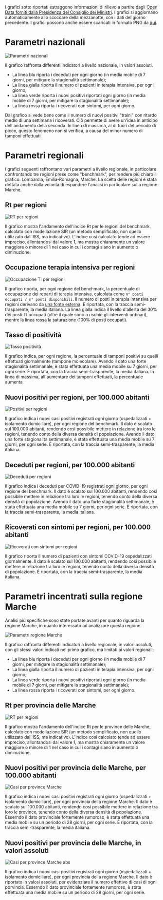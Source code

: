 I grafici sotto riportati estraggono informazioni di rilievo a partire dagli [Open Data forniti dalla Presidenza del Consiglio dei Ministri](https://github.com/pcm-dpc/COVID-19). I grafici si aggiornano automaticamente allo scoccare della mezzanotte, con i dati del giorno precedente. I grafici possono anche essere scaricati in formato PNG da [qui](https://github.com/maldins46/CovidAnalysis/releases/latest).

# Parametri nazionali

![Parametri nazionali](./docs/parametri_italia.png)

Il grafico raffronta differenti indicatori a livello nazionale, in valori assoluti. 
- La linea blu riporta i deceduti per ogni giorno (in media mobile di 7 giorni, per mitigare la stagionalità settimanale); 
- La linea gialla riporta il numero di pazienti in terapia intensiva, per ogni giorno; 
- La linea verde riporta i nuovi positivi riportati ogni giorno (in media mobile di 7 giorni, per mitigare la stagionalità settimanale);
- La linea rossa riporta i ricoverati con sintomi, per ogni giorno.

Dal grafico si vede bene come il numero di nuovi positivi "traini" con ritardo medio di una settimana i ricoverati. Ciò permette di avere un'idea in anticipo dell'andamento della seconda. In linea di massima, al di fuori del periodo di picco, questo fenomeno non si verifica, a causa del minor numero di tamponi effettuati.

# Parametri regionali

I grafici seguenti raffrontano vari parametri a livello regionale, in particolare confrontando tre regioni prese come "benchmark", per rendere più chiaro il grafico: Lombardia, Emilia-Romagna, Marche. La scelta delle regioni è stata dettata anche dalla volontà di espandere l'analisi in particolare sulla regione Marche.

## Rt per regioni

![RT per regioni](./docs/rt_per_regioni.png)

Il grafico mostra l'andamento dell'indice Rt per le regioni del benchmark, calcolato con modellazione SIR (un metodo semplificato, non quello utilizzato dall'ISS, ma indicativo). L'indice così calcolato tende ad essere impreciso, allontandosi dal valore 1, ma mostra chiaramente un valore maggiore o minore di 1 nel caso in cui i contagi siano in aumento o diminuzione.


## Occupazione terapia intensiva per regioni

![Occupazione TI per regioni](./docs/ti_per_regioni.png)

Il grafico riporta, per ogni regione del benchmark, la percentuale di occupazione dei reparti di terapia intensiva, calcolata come `n° posti occupati / n° posti disponibili`. Il numero di posti in terapia intensiva per regioni derivano da [una fonte esterna](https://www.infodata.ilsole24ore.com/2020/10/15/terapie-intensive-scopri-in-tempo-reale-quanti-posti-sono-occupati/). È riportata, con la traccia semi-trasparente, la media italiana. La linea gialla indica il livello d'allerta del 30% dei posti TI occupati (oltre il quale sono a rischio gli interventi ordinari), mentre la linea rossa la saturazione (100% di posti occupati).

## Tasso di positività

![Tasso positività](./docs/positivita.png)

Il grafico indica, per ogni regione, la percentuale di tamponi positivi su quelli effettuati giornalmente (tampone molecolare). Avendo il dato una forte stagionalità settimanale, è stata effettuata una media mobile su 7 giorni, per ogni serie. È riportata, con la traccia semi-trasparente, la media italiana. In linea di massima, all'aumentare dei tamponi effettuati, la percentuale aumenta.  

## Nuovi positivi per regioni, per 100.000 abitanti

![Positivi per regioni](./docs/positivi_per_regioni.png)

Il grafico indica i nuovi casi positivi registrati ogni giorno (ospedalizzati + isolamento domiciliare), per ogni regione del benchmark. Il dato è scalato sul 100.000 abitanti, rendendo così possibile mettere in relazione tra loro le regioni, tenendo conto della diversa densità di popolazione. Avendo il dato una forte stagionalità settimanale, è stata effettuata una media mobile su 7 giorni, per ogni serie. È riportata, con la traccia semi-trasparente, la media italiana.

## Deceduti per regioni, per 100.000 abitanti

![Deceduti per regioni](./docs/deceduti_per_regioni.png)

Il grafico indica i deceduti per COVID-19 registrati ogni giorno, per ogni regione del benchmark. Il dato è scalato sul 100.000 abitanti, rendendo così possibile mettere in relazione tra loro le regioni, tenendo conto della diversa densità di popolazione. Avendo il dato una forte stagionalità settimanale, è stata effettuata una media mobile su 7 giorni, per ogni serie. È riportata, con la traccia semi-trasparente, la media italiana.

## Ricoverati con sintomi per regioni, per 100.000 abitanti

![Ricoverati con sintomi per regioni](./docs/ricoverati_con_sintomi_per_regioni.png)

Il grafico riporta il numero di pazienti con sintomi COVID-19 ospedalizzati giornalmente. Il dato è scalato sul 100.000 abitanti, rendendo così possibile mettere in relazione tra loro le regioni, tenendo conto della diversa densità di popolazione. È riportata, con la traccia semi-trasparente, la media italiana.

# Parametri incentrati sulla regione Marche

Analisi più specifiche sono state portate avanti per quanto riguarda la regione Marche, in quanto interessato ad analizzare questa regione.

![Parametri regione Marche](./docs/parametri_marche.png)

Il grafico raffronta differenti indicatori a livello regionale, in valori assoluti, con gli stessi valori indicati nel primo grafico, ma limitati ai valori regionali: 
- La linea blu riporta i deceduti per ogni giorno (in media mobile di 7 giorni, per mitigare la stagionalità settimanale); 
- La linea gialla riporta il numero di pazienti in terapia intensiva, per ogni giorno; 
- La linea verde riporta i nuovi positivi riportati ogni giorno (in media mobile di 7 giorni, per mitigare la stagionalità settimanale);
- La linea rossa riporta i ricoverati con sintomi, per ogni giorno.

## Rt per provincia delle Marche

![RT per regioni](./docs/rt_per_province_marche.png)

Il grafico mostra l'andamento dell'indice Rt per le province delle Marche, calcolato con modellazione SIR (un metodo semplificato, non quello utilizzato dall'ISS, ma indicativo). L'indice così calcolato tende ad essere impreciso, allontandosi dal valore 1, ma mostra chiaramente un valore maggiore o minore di 1 nel caso in cui i contagi siano in aumento o diminuzione.


## Nuovi positivi per provincia delle Marche, per 100.000 abitanti

![Casi per province Marche](./docs/totale_casi_per_province_marche.png)

Il grafico indica i nuovi casi positivi registrati ogni giorno (ospedalizzati + isolamento domiciliare), per ogni provincia della regione Marche. Il dato è scalato sul 100.000 abitanti, rendendo così possibile mettere in relazione tra loro le province, tenendo conto della diversa densità di popolazione. Esserndo il dato provinciale fortemente rumoroso, è stata effettuata una media mobile su un periodo di 28 giorni, per ogni serie. È riportata, con la traccia semi-trasparente, la media italiana.

## Nuovi positivi per provincia delle Marche, in valori assoluti

![Casi per province Marche abs](./docs/totale_casi_per_province_marche_abs.png)

Il grafico indica i nuovi casi positivi registrati ogni giorno (ospedalizzati + isolamento domiciliare), per ogni provincia della regione Marche. Il dato è riportato in valosi assoluti, per evidenziare il numero effettivo di casi di ogni porvincia. Esserndo il dato provinciale fortemente rumoroso, è stata effettuata una media mobile su un periodo di 28 giorni, per ogni serie.
